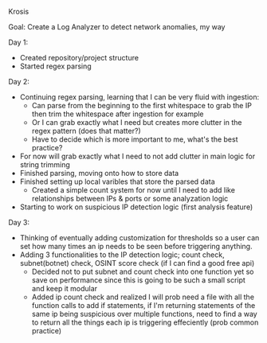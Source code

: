 Krosis

Goal: Create a Log Analyzer to detect network anomalies, my way

Day 1:
- Created repository/project structure
- Started regex parsing

Day 2:
- Continuing regex parsing, learning that I can be very fluid with ingestion:
    - Can parse from the beginning to the first whitespace to grab the IP then trim the whitespace after ingestion for example
    - Or I can grab exactly what I need but creates more clutter in the regex pattern (does that matter?)
    - Have to decide which is more important to me, what's the best practice?
- For now will grab exactly what I need to not add clutter in main logic for string trimming
- Finished parsing, moving onto how to store data
- Finished setting up local varibles that store the parsed data
    - Created a simple count system for now until I need to add like relationships between IPs & ports or some analyzation logic
- Starting to work on suspicious IP detection logic (first analysis feature)

Day 3:
- Thinking of eventually adding customization for thresholds so a user can set how many times an ip needs to be seen before triggering anything.
- Adding 3 functionalities to the IP detection logic; count check, subnet(botnet) check, OSINT score check (if I can find a good free api)
    - Decided not to put subnet and count check into one function yet so save on performance since this is going to be such a small script and keep it modular
    - Added ip count check and realized I will prob need a file with all the function calls to add if statements, if I'm returning statements of the same ip being suspicious over multiple functions, need to find a way to return all the things each ip is triggering effeciently (prob common practice)